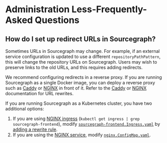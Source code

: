 # Administration Less-Frequently-Asked Questions

## How do I set up redirect URLs in Sourcegraph?

Sometimes URLs in Sourcegraph may change. For example, if an external service configuration is
updated to use a different `repositoryPathPattern`, this will change the repository URLs on
Sourcegraph. Users may wish to preserve links to the old URLs, and this requires adding redirects.

We recommend configuring redirects in a reverse proxy. If you are running Sourcegraph as a single
Docker image, you can deploy a reverse proxy such as [Caddy](https://caddyserver.com/) or
[NGINX](https://www.nginx.com) in front of it. Refer to the
[Caddy](https://github.com/caddyserver/caddy/wiki/v2:-Documentation#rewrite) or
[NGINX](https://www.nginx.com/blog/creating-nginx-rewrite-rules/) documentation for URL rewrites.

If you are running Sourcegraph as a Kubernetes cluster, you have two additional options:

1. If you are using [NGINX
   ingress](https://github.com/sourcegraph/deploy-sourcegraph/blob/master/docs/configure.md#ingress-controller-recommended)
   (`kubectl get ingress | grep sourcegraph-frontend`), modify
   [`sourcegraph-frontend.Ingress.yaml`](https://github.com/sourcegraph/deploy-sourcegraph/blob/master/base/frontend/sourcegraph-frontend.Ingress.yaml)
   by [adding a rewrite rule](https://kubernetes.github.io/ingress-nginx/examples/rewrite/).
1. If you are using the [NGINX
   service](https://github.com/sourcegraph/deploy-sourcegraph/blob/master/docs/configure.md#nginx-service),
   modify
   [`nginx.ConfigMap.yaml`](https://github.com/sourcegraph/deploy-sourcegraph/blob/master/configure/nginx-svc/nginx.ConfigMap.yaml).
